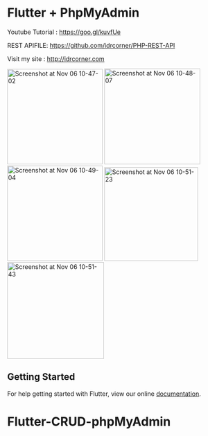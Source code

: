 # Flutter + PhpMyAdmin

Youtube Tutorial : https://goo.gl/kuvfUe

REST APIFILE: https://github.com/idrcorner/PHP-REST-API

Visit my site : http://idrcorner.com

<img width="220" alt="Screenshot at Nov 06 10-47-02" src="https://user-images.githubusercontent.com/40392114/68266924-233ae700-0083-11ea-8948-f079f334ac58.png">
<img width="221" alt="Screenshot at Nov 06 10-48-07" src="https://user-images.githubusercontent.com/40392114/68266925-233ae700-0083-11ea-8290-3606d74eaf34.png">
<img width="220" alt="Screenshot at Nov 06 10-49-04" src="https://user-images.githubusercontent.com/40392114/68266928-233ae700-0083-11ea-9617-3887f78b7862.png">
<img width="216" alt="Screenshot at Nov 06 10-51-23" src="https://user-images.githubusercontent.com/40392114/68267027-7a40bc00-0083-11ea-9af3-7708600d474d.png">
<img width="223" alt="Screenshot at Nov 06 10-51-43" src="https://user-images.githubusercontent.com/40392114/68267028-7ad95280-0083-11ea-8217-549e1bbec9d2.png">

## Getting Started

For help getting started with Flutter, view our online
[documentation](https://flutter.io/).
# Flutter-CRUD-phpMyAdmin
